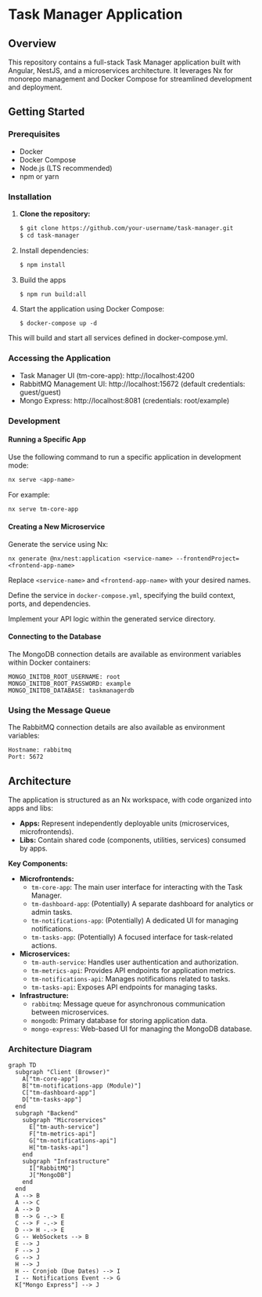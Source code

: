 # Task Manager Application

## Overview

This repository contains a full-stack Task Manager application built with Angular, NestJS, and a microservices architecture. It leverages Nx for monorepo management and Docker Compose for streamlined development and deployment.

## Getting Started

### Prerequisites

- Docker
- Docker Compose
- Node.js (LTS recommended)
- npm or yarn

### Installation

1. **Clone the repository:**
   ```bash
   $ git clone https://github.com/your-username/task-manager.git
   $ cd task-manager
   ```
1. Install dependencies:

    ```bash
    $ npm install
    ```
1. Build the apps
    ```bash
    $ npm run build:all
    ```
1. Start the application using Docker Compose:

    ```
    $ docker-compose up -d
    ````

This will build and start all services defined in docker-compose.yml.

### Accessing the Application
- Task Manager UI (tm-core-app): http://localhost:4200
- RabbitMQ Management UI: http://localhost:15672 (default credentials: guest/guest)
- Mongo Express: http://localhost:8081 (credentials: root/example)

### Development
#### Running a Specific App
Use the following command to run a specific application in development mode:
```bash
nx serve <app-name> 
```
For example:
```bash
nx serve tm-core-app
```

#### Creating a New Microservice
Generate the service using Nx:
```
nx generate @nx/nest:application <service-name> --frontendProject=<frontend-app-name> 
```

Replace `<service-name>` and `<frontend-app-name>` with your desired names.

Define the service in `docker-compose.yml`, specifying the build context, ports, and dependencies.

Implement your API logic within the generated service directory.

#### Connecting to the Database
The MongoDB connection details are available as environment variables within Docker containers:
```YML
MONGO_INITDB_ROOT_USERNAME: root
MONGO_INITDB_ROOT_PASSWORD: example
MONGO_INITDB_DATABASE: taskmanagerdb
```
### Using the Message Queue
The RabbitMQ connection details are also available as environment variables:
```YML
Hostname: rabbitmq
Port: 5672
```

## Architecture

The application is structured as an Nx workspace, with code organized into apps and libs:

- **Apps:** Represent independently deployable units (microservices, microfrontends).
- **Libs:** Contain shared code (components, utilities, services) consumed by apps.

**Key Components:**

- **Microfrontends:**
    - `tm-core-app`: The main user interface for interacting with the Task Manager.
    - `tm-dashboard-app`: (Potentially) A separate dashboard for analytics or admin tasks.
    - `tm-notifications-app`: (Potentially) A dedicated UI for managing notifications.
    - `tm-tasks-app`: (Potentially) A focused interface for task-related actions.
- **Microservices:**
    - `tm-auth-service`: Handles user authentication and authorization.
    - `tm-metrics-api`: Provides API endpoints for application metrics.
    - `tm-notifications-api`: Manages notifications related to tasks.
    - `tm-tasks-api`: Exposes API endpoints for managing tasks.
- **Infrastructure:**
    - `rabbitmq`: Message queue for asynchronous communication between microservices.
    - `mongodb`: Primary database for storing application data.
    - `mongo-express`: Web-based UI for managing the MongoDB database.


### Architecture Diagram

```mermaid
graph TD
  subgraph "Client (Browser)"
    A["tm-core-app"]
    B["tm-notifications-app (Module)"]
    C["tm-dashboard-app"]
    D["tm-tasks-app"]
  end
  subgraph "Backend"
    subgraph "Microservices"
      E["tm-auth-service"]
      F["tm-metrics-api"]
      G["tm-notifications-api"]
      H["tm-tasks-api"]
    end
    subgraph "Infrastructure"
      I["RabbitMQ"]
      J["MongoDB"]
    end
  end
  A --> B
  A --> C
  A --> D
  B --> G -.-> E
  C --> F -.-> E
  D --> H -.-> E
  G -- WebSockets --> B
  E --> J
  F --> J
  G --> J
  H --> J
  H -- Cronjob (Due Dates) --> I
  I -- Notifications Event --> G
  K["Mongo Express"] --> J
```